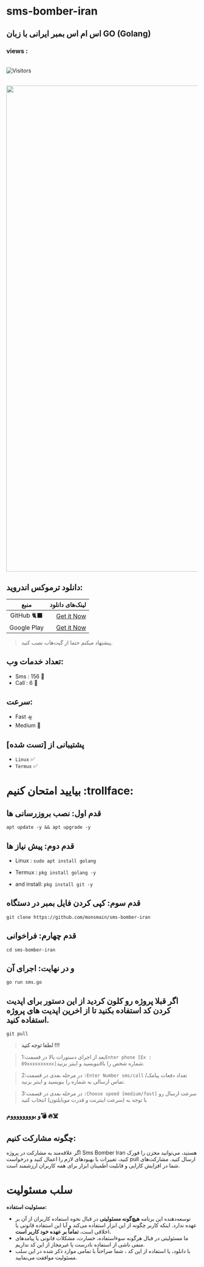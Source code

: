 # sms-bomber-iran
## اس ام اس بمبر ایرانی با زبان GO (Golang)

 <h3>views :</h3> <br>
 <img src="https://profile-counter.glitch.me/monsmain/count.svg" alt="Visitors"><p align="center">  <br><img src="https://github.com/NiREvil/workers-cloudflare/blob/main/Other/pics/snake.svg" width="1280px">

## دانلود ترموکس اندروید:

| منبع | لینک‌های دانلود |
|:--------:| -------------:|
| GitHub 🐈‍⬛|[Get it Now](https://github.com/termux/termux-app/releases)|
| Google Play|[Get it Now](https://play.google.com/store/apps/details?id=com.termux)|                    
> پیشنهاد میکنم حتما از گیت‌هاب نصب کنید.
## تعداد خدمات وب:

- Sms : 156 🧨
- Call : 6 🧨
## سرعت:
- Fast 🛸
- Medium 🚀
## پشتیبانی از [تست شده]
- `Linux` ✅
- `Termux` ✅
# بیایید امتحان کنیم :trollface:
## قدم اول: نصب بروزرسانی ها
```
apt update -y && apt upgrade -y
```

## قدم دوم: پیش نیاز ها
- Linux : `sudo apt install golang `
- Termux : `pkg install golang -y `

-  and install:  `pkg install git -y `
## قدم سوم: کپی کردن فایل بمبر در دستگاه
```
git clone https://github.com/monsmain/sms-bomber-iran
```
## قدم چهارم: فراخوانی
```
cd sms-bomber-iran
```
## و در نهایت: اجرای آن
```
go run sms.go
```
## اگر قبلا پروژه رو کلون کردید از این دستور برای اپدیت کردن کد استفاده بکنید تا از اخرین اپدیت های پروژه استفاده کنید.
```
git pull
```
>  **لطفا توجه کنید !!!**                        

>1:بعد از اجرای دستورات بالا در قسمت`Enter phone [Ex : 09xxxxxxxxxx]`شماره شخص را با` 0 `بنویسید و اینتر بزنید.

>2:در مرحله بعدی در قسمت `:Enter Number sms/call` تعداد دفعات پیامک/تماس ارسالی به شماره را بنویسید و اینتر بزنید.

>3:در مرحله بعدی در قسمت `:Choose speed [medium/fast]` سرعت ارسال رو با توجه به (سرعت اینترنت و قدرت موبایلتون) انتخاب کنید 

### و بووووووووم💣 🔥☠️
## چگونه مشارکت کنیم:
اگر علاقه‌مند به مشارکت در پروژه Sms Bomber Iran هستید، می‌توانید مخزن را فورک کنید، تغییرات یا بهبودهای لازم را اعمال کنید و درخواست pull ارسال کنید. مشارکت‌های شما در افزایش کارایی و قابلیت اطمینان ابزار برای همه کاربران ارزشمند است.
# سلب مسئولیت

**مسئولیت استفاده:**
* توسعه‌دهنده این برنامه **هیچ‌گونه مسئولیتی** در قبال نحوه استفاده کاربران از آن بر عهده ندارد. اینکه کاربر چگونه از این ابزار استفاده می‌کند و آیا این استفاده قانونی یا اخلاقی است، **تماماً بر عهده خود کاربر است.**
* ما مسئولیتی در قبال هرگونه سوءاستفاده، خسارت، مشکلات قانونی یا پیامدهای منفی ناشی از استفاده نادرست یا غیرمجاز از این کد نداریم.
* با دانلود، یا استفاده از این کد ، شما صراحتاً با تمامی موارد ذکر شده در این سلب مسئولیت موافقت می‌نمایید.
